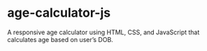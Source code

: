 # age-calculator-js
A responsive age calculator using HTML, CSS, and JavaScript that calculates age based on user’s DOB.
